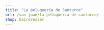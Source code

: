 ```yaml
---
title: "La peluquería de Santurce"
url: /san-juan/la-peluqueria-de-santurce/
shop: hairdresser
---
```

